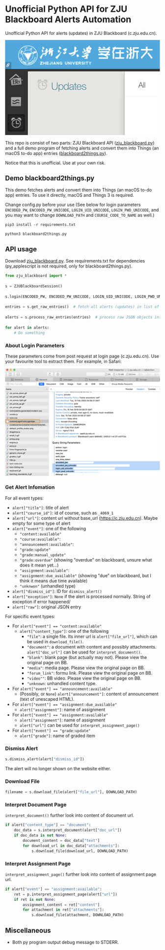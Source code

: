 # Unofficial Python API for ZJU Blackboard Alerts Automation

Unofficial Python API for alerts (updates) in ZJU Blackboard (c.zju.edu.cn).

![](resources/2020-02-15-16-06-32.png)

This repo is consist of two parts: ZJU Blackboard API ([zju_blackboard.py](zju_blackboard.py)) and a full demo program of
fetching alerts and convert them into Things (an macOS to-do app) entries ([blackboard2things.py](blackboard2things.py)).

Notice that this is unofficial. Use at your own risk.

## Demo blackboard2things.py

This demo fetches alerts and convert them into Things (an macOS to-do app) entries. To use it directly, macOS and Things 3 is required.

Change config.py before your use (See below for login parameters `ENCODED_PW`, `ENCODED_PW_UNICODE`, `LOGIN_UID_UNICODE`, `LOGIN_PWD_UNICODE`, and you may want to change `DOWNLOAD_PATH` and `COURSE_CODE_TO_NAME` as well.)

```shell
pip3 install -r requirements.txt
```

```shell
python3 blackboard2things.py
```

## API usage

Download [zju_blackboard.py](zju_blackboard.py). See requirements.txt for dependencies (py_applescript is not required, only for blackboard2things.py).

```py
from zju_blackboard import *

s = ZJUBlackboardSession()

s.login(ENCODED_PW, ENCODED_PW_UNICODE, LOGIN_UID_UNICODE, LOGIN_PWD_UNICODE)  # see below for explaination of these parameters

entries = s.get_raw_entries()  # fetch all alerts (updates) in list of JSON objects

alerts = s.process_raw_entries(entries)  # process raw JSON objects into alert objects

for alert in alerts:
    # Do something
```

### About Login Parameters
These parameters come from post request at login page (c.zju.edu.cn). Use your favourite tool to extract them. For example, in Safari:

![](resources/2020-02-15-16-21-00.png)

### Get Alert Infomation

For all event types:
* `alert["title"]`: title of alert
* `alert["course_id"]`: id of course, such as `_4069_1`
* `alert["url"]`: content url without base_url (https://c.zju.edu.cn). Maybe empty for some type of alert
* `alert["event"]`: one of the following
  * `"content:available"`
  * `"course:available"`: 
  * `"announcement:available"`: 
  * `"grade:update"`
  * `"grade:manual_update"`
  * `"grade:overdue"` (showing "overdue" on blackboard, unsure what does it mean yet...)
  * `"assignment:available"`: 
  * `"assignment:due_available"` (showing "due" on blackboard, but I think it means due time available)
  * `"unknwon"` (unhandled type)
* `alert["dismiss_id"]`: ID for `dismiss_alert()`
* `alert["exception"]`: `None` if the alert is processed normally. String of exception if error happened/
* `alert["raw"]`: original JSON entry

For specific event types:
* For `alert["event"] == "content:available"`
  * `alert["content_type"]`: one of the following
    * `"file"`: a single file. Its inner url is `alert["file_url"]`, which can be used in `download_file()`.
    * `"document"`: a document with content and possibly attachments. `alert["doc_url"]` can be used for `interpret_document()`.
    * `"blank"`: blank page (but actually may not). Please view the original page on BB.
    * `"media"`: media page. Please view the original page on BB.
    * `"forum_link"`: formu link. Please view the original page on BB.
    * `"video""`: BB video. Please view the original page on BB.
    * `"unknown`: unhandled content type.
* For `alert["event"] == "announcement:available"`
  * (Possibly, or `None`) `alert["announcement"]`: content of announcement (text of unescaped HTML).
* For `alert["event"] == "assignment:due_available"`
  * `alert["assignment"]`: name of assignment
* For `alert["event"] == "assignment:available"`
  * `alert["assignment"]`: name of assignment
  * `alert["url"]` can be used for `interpret_assignment_page()`
* For `alert["event"] == "grade:update"`
  * `alert["grade"]`: name of graded item

### Dismiss Alert
```py
s.dismiss_alert(alert["dismiss_id"])
```

The alert will no longer shown on the website either.

### Download File
```py
filename = s.download_file(alert["file_url"], DOWNLOAD_PATH)
```

### Interpret Document Page

`interpret_document()` further look into content of document url.

```py
if alert["content_type"] == "document":
    doc_data = s.interpret_document(alert["doc_url"])
    if doc_data is not None:
        document_content = doc_data["text"]
        for download_url in doc_data["attachments"]:
            s.download_file(download_url, DOWNLOAD_PATH)
```

### Interpret Assignment Page

`interpret_assignment_page()` further look into content of assignment page url.

```py
if alert["event"] == "assignment:available":
    ret = p.interpret_assignment_page(alert["url"])
    if ret is not None:
        assignment_content = ret["content"]
        for attachment in ret["attachments"]:
            s.download_file(attachment, DOWNLOAD_PATH)
```

## Miscellaneous
* Both py program output debug message to STDERR.
